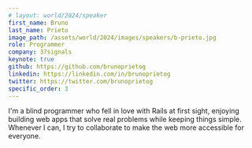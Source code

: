 ```yaml
---
# layout: world/2024/speaker
first_name: Bruno
last_name: Prieto
image_path: /assets/world/2024/images/speakers/b-prieto.jpg
role: Programmer
company: 37signals
keynote: true
github: https://github.com/brunoprietog
linkedin: https://linkedin.com/in/brunoprietog
twitter: https://twitter.com/brunoprietog
specific_order: 3
---
```


I'm a blind programmer who fell in love with Rails at first sight, enjoying building web apps that solve real problems while keeping things simple. Whenever I can, I try to collaborate to make the web more accessible for everyone.
